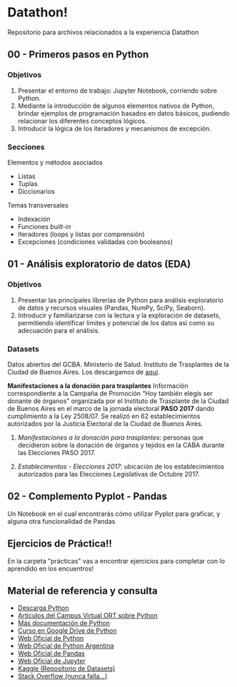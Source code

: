 # Datathon!
Repositorio para archivos relacionados a la experiencia Datathon

## 00 - Primeros pasos en Python

### Objetivos
1. Presentar el entorno de trabajo: Jupyter Notebook, corriendo sobre Python.
2. Mediante la introducción de algunos elementos nativos de Python, brindar ejemplos de programación basados en datos básicos, pudiendo relacionar los diferentes conceptos lógicos. 
3. Introducir la lógica de los iteradores y mecanismos de excepción.

### Secciones
Elementos y métodos asociados 
 * Listas 
 * Tuplas 
 * Diccionarios 
 
Temas transversales
* Indexación
* Funciones *built-in*
* Iteradores (loops y listas por comprensión)
* Excepciones (condiciones validadas con booleanos)


## 01 - Análisis exploratorio de datos (EDA)

### Objetivos
1. Presentar las principales librerías de Python para análisis exploratorio de datos y recursos visuales (Pandas, NumPy, SciPy, Seaborn).
2. Introducir y familiarizarse con la lectura y la exploración de datasets, permitiendo identificar límites y potencial de los datos así como su adecuación para el análisis.

### Datasets
Datos abiertos del GCBA. Ministerio de Salud. Instituto de Trasplantes de la Ciudad de Buenos Aires. Los descargamos de [aquí](https://data.buenosaires.gob.ar/dataset/manifestaciones-a-la-donacion-para-trasplantes).

**Manifestaciones a la donación para trasplantes**
Información correspondiente a la Campaña de Promoción “Hoy también elegís ser donante de órganos” organizada por el Instituto de Trasplante de la Ciudad de Buenos Aires en el marco de la jornada electoral **PASO 2017** dando cumplimiento a la Ley 2508/07. Se realizó en 62 establecimientos autorizados por la Justicia Electoral de la Ciudad de Buenos Aires.

1. *Manifestaciones a la donación para trasplantes*: personas que decidieron sobre la donación de órganos y tejidos en la CABA durante las Elecciones PASO 2017.

2. *Establecimentos - Elecciones 2017*: ubicación de los establecimientos autorizados para las Elecciones Legislativas de Octubre 2017.

## 02 - Complemento Pyplot - Pandas
Un Notebook en el cual encontrarás cómo utilizar Pyplot para graficar, y alguna otra funcionalidad de Pandas

## Ejercicios de Práctica!!
En la carpeta "prácticas" vas a encontrar ejercicios para completar con lo aprendido en los encuentros!

## Material de referencia y consulta
* [Descarga Python](https://campus.almagro.ort.edu.ar/musicaydatos/descargar/repositorioarchivo/1081804/)
* [Artículos del Campus Virtual ORT sobre Python](https://campus.almagro.ort.edu.ar/musicaydatos/articulos/1078892/categoria/116651/1)
* [Más documentación de Python](https://campus.almagro.ort.edu.ar/musicaydatos/articulos/1078892/categoria/115929/1)
* [Curso en Google Drive de Python](https://drive.google.com/open?id=1bEgTN_cSBBns8K9kF5v9tmKJhh9D9Ets)
* [Web Oficial de Python](https://www.python.org/)
* [Web Oficial de Python Argentina](https://www.python.org.ar/)
* [Web Oficial de Pandas](https://pandas.pydata.org/)
* [Web Oficial de Jupyter](https://jupyter.org/)
* [Kaggle (Repositorio de Datasets)](https://kaggle.com/)
* [Stack Overflow (nunca falla...)](https://stackoverflow.com/)

